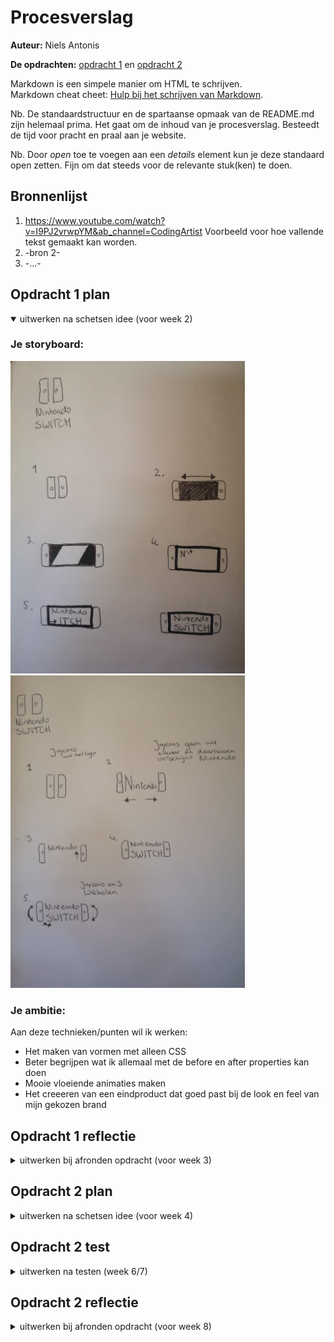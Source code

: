 # Procesverslag
**Auteur:** Niels Antonis

**De opdrachten:** [opdracht 1](opdracht1/index.html) en [opdracht 2](opdracht2/index.html)


Markdown is een simpele manier om HTML te schrijven.  
Markdown cheat cheet: [Hulp bij het schrijven van Markdown](https://github.com/adam-p/markdown-here/wiki/Markdown-Cheatsheet).

Nb. De standaardstructuur en de spartaanse opmaak van de README.md zijn helemaal prima. Het gaat om de inhoud van je procesverslag. Besteedt de tijd voor pracht en praal aan je website.

Nb. Door *open* toe te voegen aan een *details* element kun je deze standaard open zetten. Fijn om dat steeds voor de relevante stuk(ken) te doen.



## Bronnenlijst
  1. https://www.youtube.com/watch?v=I9PJ2vrwpYM&ab_channel=CodingArtist Voorbeeld voor hoe vallende tekst gemaakt kan worden.
  2. -bron 2-
  3. -...-



## Opdracht 1 plan

<details open>
  <summary>uitwerken na schetsen idee (voor week 2)</summary>


  ### Je storyboard:
  <img src="readme-images/WhatsApp Image 2022-03-09 at 13.23.02 (1).jpeg" width="375px" alt="storyboard voor opdracht 1">
  <img src="readme-images/WhatsApp Image 2022-03-09 at 13.23.02.jpeg" width="375px" alt="storyboard voor opdracht 1">


  ### Je ambitie: 
  Aan deze technieken/punten wil ik werken:
  - Het maken van vormen met alleen CSS
  - Beter begrijpen wat ik allemaal met de before en after properties kan doen
  - Mooie vloeiende animaties maken
  - Het creeeren van een eindproduct dat goed past bij de look en feel van mijn gekozen brand
 
</details>



## Opdracht 1 reflectie

<details>
  <summary>uitwerken bij afronden opdracht (voor week 3)</summary>


  ### Je uitkomst - karakteristiek screenshot(s):
  
  <img src="readme-images/Begin Animatie.png" width="375px" alt="top">
  <img src="readme-images/Joycon omhoog.png" width="375px" alt="uitomst opdracht 1">

  ### Dit ging goed/Heb ik geleerd: 
  Ik vind de vormen die ik heb kunnen creeëren met mijn animatie goed gelukt en passen bij de Nintendo Switch, het heeft de vorm van een Switch en de animatie past bij hoe de console werkt en de branding van Nintendo. Ik heb geleerd om objecten beter uit te lijnen en heb me verder kunnen verdiepen in het werken met animaties en het toepassen van keyframes. 
  
  <img src="readme-images/Animatie Start.png" width="375px" alt="uitomst opdracht 1">
  <img src="readme-images/Letters.png" width="375px" alt="top">
  

  ### Dit was lastig/Is niet gelukt:
  Ik had graag wat meer fancy dingetjes gedaan met mijn animatie, de letters zelf doen nu namelijk niet zoveel als de console die ik eromheen heb gebouwd. Verder zou ik ook beter willen zijn in het aanpassen van mijn css zodat het ook op mobiel goed werkt. In mijn inspector werkt het soms wel, soms niet zonder de code die ik er extra bij gemaakt heb en ik twijfel of het goed is.

  <img src="readme-images/Mobile.png" width="375px" alt="bummer">
</details>



## Opdracht 2 plan

<details>
  <summary>uitwerken na schetsen idee (voor week 4)</summary>


  ### Je ontwerp:
  <img src="readme-images/dummy-plaatje.svg" width="375px" alt="ontwerp opdracht 2">


  ### Je ambitie: 
  Aan deze technieken/punten wil ik werken:
  - punt 1
  - punt 2
  - nog een punt
  - ...
</details>



## Opdracht 2 test

<details>
  <summary>uitwerken na testen (week 6/7)</summary>

  Neem minimaal 5 bevindingen op:



  ### Bevinding 1:
  Omschrijving van wat er nog niet orde was (tekst en afbeeding(en)).

  #### oplossing:
  Beschrijving hoe je het hebt hebt opgelost of als het niet gelukt is hoe je het zou oplossen (tekst en afbeeding(en)).



  ### Bevinding 2:
  Omschrijving van wat er nog niet orde was (tekst en afbeeding(en)).

  #### oplossing:
  Beschrijving hoe je het hebt hebt opgelost of als het niet gelukt is hoe je het zou oplossen (tekst en afbeeding(en)).



  ### Bevinding 3:
  ...
</details>



## Opdracht 2 reflectie

<details>
  <summary>uitwerken bij afronden opdracht (voor week 8)</summary>

  ### Je uitkomst - karakteristiek screenshot(s):
  <img src="readme-images/dummy-plaatje.svg" width="375px" alt="uitkomst opdracht 2">


  ### Dit ging goed/Heb ik geleerd: 
  Korte omschrijving met plaatje(s)

  <img src="readme-images/dummy-plaatje.svg" width="375px" alt="top">


  ### Dit was lastig/Is niet gelukt:
  Korte omschrijving met plaatje(s)

  <img src="readme-images/dummy-plaatje.svg" width="375px" alt="bummer">
</details>
